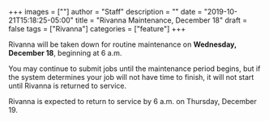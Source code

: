 +++
images = [""]
author = "Staff"
description = ""
date = "2019-10-21T15:18:25-05:00"
title = "Rivanna Maintenance, December 18"
draft = false
tags = ["Rivanna"]
categories = ["feature"]
+++


Rivanna will be taken down for routine maintenance on <strong>Wednesday, December 18</strong>, beginning at 6 a.m.

You may continue to submit jobs until the maintenance period begins, but if the system determines your job will not have time to finish, it will not start until Rivanna is returned to service.

Rivanna is expected to return to service by 6 a.m. on Thursday, December 19.








